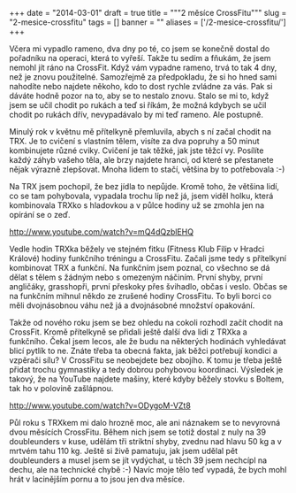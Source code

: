 
+++
date = "2014-03-01"
draft = true
title = """2 měsíce CrossFitu"""
slug = "2-mesice-crossfitu"
tags = []
banner = ""
aliases = ['/2-mesice-crossfitu/']
+++

Včera mi vypadlo rameno, dva dny po té, co jsem se konečně dostal do pořadníku na operaci, která to vyřeší. Takže tu sedím a fňukám, že jsem nemohl jít ráno na CrossFit. Když vám vypadne rameno, trvá to tak 4 dny, než je znovu použitelné. Samozřejmě za předpokladu, že si ho hned sami nahodíte nebo najdete někoho, kdo to dost rychle zvládne za vás. Pak si dáváte hodně pozor na to, aby se to nestalo znovu. Stalo se mi to, když jsem se učil chodit po rukách a teď si říkám, že možná kdybych se učil chodit po rukách dřív, nevypadávalo by mi teď rameno. Ale postupně.

Minulý rok v květnu mě přítelkyně přemluvila, abych s ní začal chodit na TRX. Je to cvičení s vlastním tělem, visíte za dva popruhy a 50 minut kombinujete různé cviky. Cvičení je tak těžké, jak jste těžcí vy. Posílíte každý záhyb vašeho těla, ale brzy najdete hranci, od které se přestanete nějak výrazně zlepšovat. Mnoha lidem to stačí, většina by to potřebovala :-)

Na TRX jsem pochopil, že bez jídla to nepůjde. Kromě toho, že většina lidí, co se tam pohybovala, vypadala trochu líp než já, jsem viděl holku, která kombinovala TRXko s hladovkou a v půlce hodiny už se zmohla jen na opírání se o zeď.

http://www.youtube.com/watch?v=mQ4dQzblEHQ

Vedle hodin TRXka běžely ve stejném fitku (Fitness Klub Filip v Hradci Králové) hodiny funkčního tréningu a CrossFitu. Začali jsme tedy s přítelkyní kombinovat TRX a funkční. Na funkčním jsem poznal, co všechno se dá dělat s tělem s žádným nebo s omezeným náčiním. První shyby, první angličáky, grasshopři, první přeskoky přes švihadlo, občas i veslo. Občas se na funkčním mihnul někdo ze zrušené hodiny CrossFitu. To byli borci co měli dvojnásobnou váhu než já a dvojnásobné množství opakování.

Takže od nového roku jsem se bez ohledu na cokoli rozhodl začít chodit na CrossFit. Kromě přítelkyně se přidali ještě další dva lidi z TRXka a funkčního. Čekal jsem lecos, ale že budu na některých hodinách vyhledávat blicí pytlík to ne. Znáte třeba ta obecná fakta, jak běžci potřebují kondici a vzpěrači sílu? V CrossFitu se neobejdete bez obojího. K tomu je třeba ještě přidat trochu gymnastiky a tedy dobrou pohybovou koordinaci. Výsledek je takový, že na YouTube najdete mašiny, které kdyby běžely stovku s Boltem, tak ho v polovině zašlápnou.

http://www.youtube.com/watch?v=ODygoM-VZt8

Půl roku s TRXkem mi dalo hrozně moc, ale ani náznakem se to nevyrovná dvou měsících CrossFitu. Během nich jsem se totiž dostal z nuly na 39 doubleunders v kuse, udělám tři striktní shyby, zvednu nad hlavu 50 kg a v mrtvém tahu 110 kg. Ještě si živě pamatuju, jak jsem udělal pět doubleunders a musel jsem se jít vydýchat, u těch 39 jsem nechcípl na dechu, ale na technické chybě :-) Navíc moje tělo teď vypadá, že bych mohl hrát v lacinějším pornu a to jsou jen dva měsíce.

